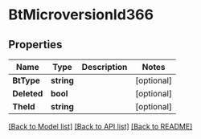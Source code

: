 # BtMicroversionId366

## Properties

Name | Type | Description | Notes
------------ | ------------- | ------------- | -------------
**BtType** | **string** |  | [optional] 
**Deleted** | **bool** |  | [optional] 
**TheId** | **string** |  | [optional] 

[[Back to Model list]](../README.md#documentation-for-models) [[Back to API list]](../README.md#documentation-for-api-endpoints) [[Back to README]](../README.md)


